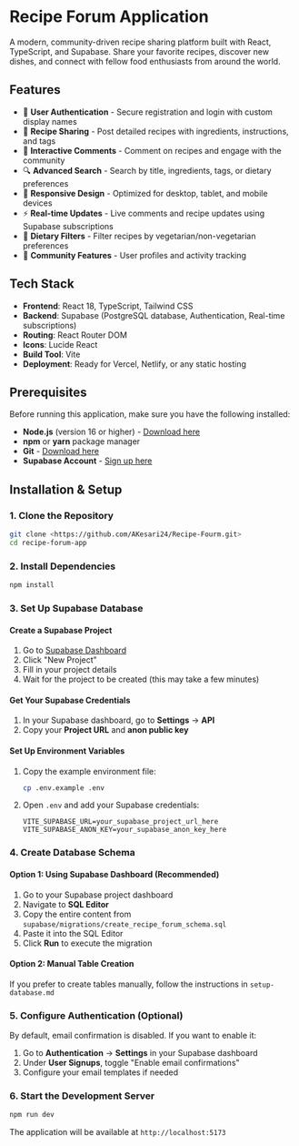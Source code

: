 # Recipe Forum Application

A modern, community-driven recipe sharing platform built with React, TypeScript, and Supabase. Share your favorite recipes, discover new dishes, and connect with fellow food enthusiasts from around the world.

## Features

- 🔐 **User Authentication** - Secure registration and login with custom display names
- 📝 **Recipe Sharing** - Post detailed recipes with ingredients, instructions, and tags
- 💬 **Interactive Comments** - Comment on recipes and engage with the community
- 🔍 **Advanced Search** - Search by title, ingredients, tags, or dietary preferences
- 📱 **Responsive Design** - Optimized for desktop, tablet, and mobile devices
- ⚡ **Real-time Updates** - Live comments and recipe updates using Supabase subscriptions
- 🌱 **Dietary Filters** - Filter recipes by vegetarian/non-vegetarian preferences
- 👥 **Community Features** - User profiles and activity tracking

## Tech Stack

- **Frontend**: React 18, TypeScript, Tailwind CSS
- **Backend**: Supabase (PostgreSQL database, Authentication, Real-time subscriptions)
- **Routing**: React Router DOM
- **Icons**: Lucide React
- **Build Tool**: Vite
- **Deployment**: Ready for Vercel, Netlify, or any static hosting

## Prerequisites

Before running this application, make sure you have the following installed:

- **Node.js** (version 16 or higher) - [Download here](https://nodejs.org/)
- **npm** or **yarn** package manager
- **Git** - [Download here](https://git-scm.com/)
- **Supabase Account** - [Sign up here](https://supabase.com/)

## Installation & Setup

### 1. Clone the Repository

```bash
git clone <https://github.com/AKesari24/Recipe-Fourm.git>
cd recipe-forum-app
```

### 2. Install Dependencies

```bash
npm install
```

### 3. Set Up Supabase Database

#### Create a Supabase Project
1. Go to [Supabase Dashboard](https://app.supabase.com/)
2. Click "New Project"
3. Fill in your project details
4. Wait for the project to be created (this may take a few minutes)

#### Get Your Supabase Credentials
1. In your Supabase dashboard, go to **Settings** → **API**
2. Copy your **Project URL** and **anon public key**

#### Set Up Environment Variables
1. Copy the example environment file:
   ```bash
   cp .env.example .env
   ```

2. Open `.env` and add your Supabase credentials:
   ```env
   VITE_SUPABASE_URL=your_supabase_project_url_here
   VITE_SUPABASE_ANON_KEY=your_supabase_anon_key_here
   ```

### 4. Create Database Schema

#### Option 1: Using Supabase Dashboard (Recommended)
1. Go to your Supabase project dashboard
2. Navigate to **SQL Editor**
3. Copy the entire content from `supabase/migrations/create_recipe_forum_schema.sql`
4. Paste it into the SQL Editor
5. Click **Run** to execute the migration

#### Option 2: Manual Table Creation
If you prefer to create tables manually, follow the instructions in `setup-database.md`

### 5. Configure Authentication (Optional)

By default, email confirmation is disabled. If you want to enable it:

1. Go to **Authentication** → **Settings** in your Supabase dashboard
2. Under **User Signups**, toggle "Enable email confirmations"
3. Configure your email templates if needed

### 6. Start the Development Server

```bash
npm run dev
```

The application will be available at `http://localhost:5173`


